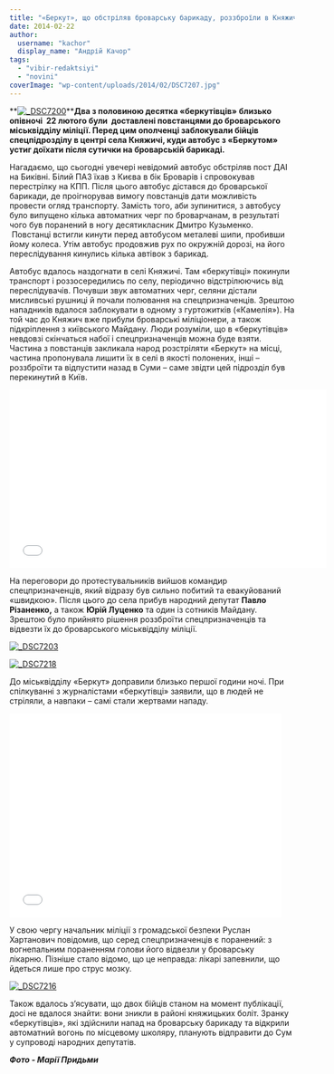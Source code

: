 ```yaml
---
title: "«Беркут», що обстріляв броварську барикаду, роззброїли в Княжичах і здали міліції - ВІДЕО"
date: 2014-02-22
author: 
  username: "kachor"
  display_name: "Андрій Качор"
tags: 
  - "vibir-redaktsiyi"
  - "novini"
coverImage: "wp-content/uploads/2014/02/DSC7207.jpg"
---
```


**[![_DSC7200](https://mpz.brovary.org/wp-content/uploads/2014/02/DSC7200.jpg)](https://mpz.brovary.org/wp-content/uploads/2014/02/DSC7200.jpg)****Два з половиною десятка «беркутівців» близько опівночі  22 лютого були  доставлені повстанцями до броварського міськвідділу міліції. Перед цим ополченці заблокували бійців спецпідрозділу в центрі села Княжичі, куди автобус з «Беркутом» устиг доїхати після сутички на броварській барикаді.**

Нагадаємо, що сьогодні увечері невідомий автобус обстріляв пост ДАІ на Биківні. Білий ПАЗ їхав з Києва в бік Броварів і спровокував перестрілку на КПП. Після цього автобус дістався до броварської барикади, де проігнорував вимогу повстанців дати можливість провести огляд транспорту. Замість того, аби зупинитися, з автобусу було випущено кілька автоматних черг по броварчанам, в результаті чого був поранений в ногу десятикласник Дмитро Кузьменко.  Повстанці встигли кинути перед автобусом металеві шипи, пробивши йому колеса. Утім автобус продовжив рух по окружній дорозі, на його переслідування кинулись кілька автівок з барикад.

Автобус вдалось наздогнати в селі Княжичі. Там «беркутівці» покинули транспорт і роззосередились по селу, періодично відстрілюючись від переслідувачів. Почувши звук автоматних черг, селяни дістали мисливські рушниці й почали полювання на спецпризначенців. Зрештою нападників вдалося заблокувати в одному з гуртожитків («Камелія»). На той час до Княжич вже прибули броварські міліціонери, а також підкріплення з київського Майдану. Люди розуміли, що в «беркутівців» невдовзі скінчаться набої і спецпризначенців можна буде взяти. Частина з повстанців закликала народ розстріляти «Беркут» на місці, частина пропонувала лишити їх в селі в якості полонених, інші – роззброїти та відпустити назад в Суми – саме звідти цей підрозділ був перекинутий в Київ.

<iframe src="//www.youtube.com/embed/xLM_SweMzsg" height="315" width="560" allowfullscreen frameborder="0"></iframe>

На переговори до протестувальників вийшов командир спецпризначенців, який відразу був сильно побитий та евакуйований «швидкою». Після цього до села прибув народний депутат **Павло Різаненко,** а також **Юрій Луценко** та один із сотників Майдану. Зрештою було прийнято рішення роззброїти спецпризначенців та відвезти їх до броварського міськвідділу міліції.

[![_DSC7203](https://mpz.brovary.org/wp-content/uploads/2014/02/DSC7203.jpg)](https://mpz.brovary.org/wp-content/uploads/2014/02/DSC7203.jpg)

[![_DSC7218](https://mpz.brovary.org/wp-content/uploads/2014/02/DSC7218.jpg)](https://mpz.brovary.org/wp-content/uploads/2014/02/DSC7218.jpg)

До міськвідділу «Беркут» доправили близько першої години ночі. При спілкуванні з журналістами «беркутівці» заявили, що в людей не стріляли, а навпаки – самі стали жертвами нападу.

<iframe src="//www.youtube.com/embed/wLXOopd47j8" height="360" width="480" allowfullscreen frameborder="0"></iframe>

У свою чергу начальник міліції з громадської безпеки Руслан Хартанович повідомив, що серед спецпризначенців є поранений: з вогнепальним пораненням голови його відвезли у броварську лікарню. Пізніше стало відомо, що це неправда: лікарі запевнили, що йдеться лише про струс мозку.

[![_DSC7216](https://mpz.brovary.org/wp-content/uploads/2014/02/DSC7216.jpg)](https://mpz.brovary.org/wp-content/uploads/2014/02/DSC7216.jpg)

Також вдалось з’ясувати, що двох бійців станом на момент публікації, досі не вдалося знайти: вони зникли в районі княжицьких боліт. Зранку «беркутівців», які здійснили напад на броварську барикаду та відкрили автоматний вогонь по місцевому школяру, планують відправити до Сум у супроводі народних депутатів.

**_Фото - Марії Придьми_**
